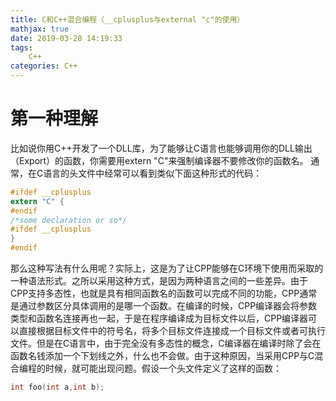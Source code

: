 ```yaml
---
title: C和C++混合编程（__cplusplus与external "c"的使用）
mathjax: true
date: 2019-03-28 14:19:33
tags:
    C++
categories: C++
---
```

# 第一种理解
比如说你用C++开发了一个DLL库，为了能够让C语言也能够调用你的DLL输出（Export）的函数，你需要用extern "C"来强制编译器不要修改你的函数名。
通常，在C语言的头文件中经常可以看到类似下面这种形式的代码：
```C
#ifdef __cplusplus
extern "C" {
#endif
/*some declaration or so*/
#ifdef __cplusplus
}
#endif
```
那么这种写法有什么用呢？实际上，这是为了让CPP能够在C环境下使用而采取的一种语法形式。之所以采用这种方式，是因为两种语言之间的一些差异。由于CPP支持多态性，也就是具有相同函数名的函数可以完成不同的功能，CPP通常是通过参数区分具体调用的是哪一个函数。在编译的时候，CPP编译器会将参数类型和函数名连接再也一起，于是在程序编译成为目标文件以后，CPP编译器可以直接根据目标文件中的符号名，将多个目标文件连接成一个目标文件或者可执行文件。但是在C语言中，由于完全没有多态性的概念，C编译器在编译时除了会在函数名钱添加一个下划线之外，什么也不会做。由于这种原因，当采用CPP与C混合编程的时候，就可能出现问题。假设一个头文件定义了这样的函数：
```C
int foo(int a,int b);
```